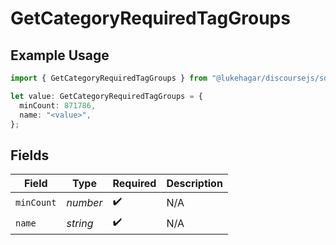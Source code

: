 # GetCategoryRequiredTagGroups

## Example Usage

```typescript
import { GetCategoryRequiredTagGroups } from "@lukehagar/discoursejs/sdk/models/operations";

let value: GetCategoryRequiredTagGroups = {
  minCount: 871786,
  name: "<value>",
};
```

## Fields

| Field              | Type               | Required           | Description        |
| ------------------ | ------------------ | ------------------ | ------------------ |
| `minCount`         | *number*           | :heavy_check_mark: | N/A                |
| `name`             | *string*           | :heavy_check_mark: | N/A                |